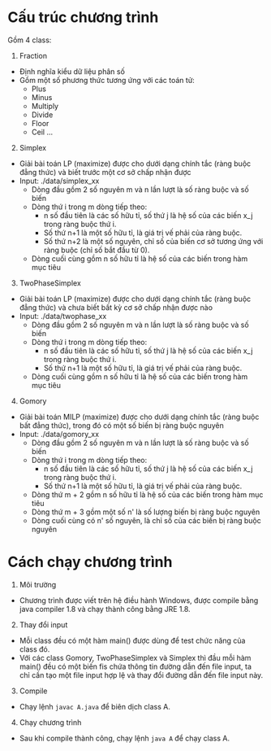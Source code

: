 # Cấu trúc chương trình
Gồm 4 class:
1. Fraction
- Định nghĩa kiểu dữ liệu phân số
- Gồm một số phương thức tương ứng với các toán tử:
	- Plus
	- Minus
	- Multiply
	- Divide
	- Floor
	- Ceil
	...
2. Simplex
- Giải bài toán LP (maximize) được cho dưới dạng chính tắc (ràng buộc đẳng thức) và biết trước một cơ sở chấp nhận được
- Input: ./data/simplex_xx
	- Dòng đầu gồm 2 số nguyên m và n lần lượt là số ràng buộc và số biến
	- Dòng thứ i trong m dòng tiếp theo:
		- n số đầu tiên là các số hữu tỉ, số thứ j là hệ số của các biến x_j trong ràng buộc thứ i.
		- Số thứ n+1 là một số hữu tỉ, là giá trị vế phải của ràng buộc.
		- Số thứ n+2 là một số nguyên, chỉ số của biến cơ sở tương ứng với ràng buộc (chỉ số bắt đầu từ 0).
	- Dòng cuối cùng gồm n số hữu tỉ là hệ số của các biến trong hàm mục tiêu
3. TwoPhaseSimplex
- Giải bài toán LP (maximize) được cho dưới dạng chính tắc (ràng buộc đẳng thức) và chưa biết bất kỳ cơ sở chấp nhận được nào
- Input: ./data/twophase_xx
	- Dòng đầu gồm 2 số nguyên m và n lần lượt là số ràng buộc và số biến
	- Dòng thứ i trong m dòng tiếp theo:
		- n số đầu tiên là các số hữu tỉ, số thứ j là hệ số của các biến x_j trong ràng buộc thứ i.
		- Số thứ n+1 là một số hữu tỉ, là giá trị vế phải của ràng buộc.
	- Dòng cuối cùng gồm n số hữu tỉ là hệ số của các biến trong hàm mục tiêu
4. Gomory
- Giải bài toán MILP (maximize) được cho dưới dạng chính tắc (ràng buộc bất đẳng thức), trong đó có một số biến bị ràng buộc nguyên
- Input: ./data/gomory_xx
	- Dòng đầu gồm 2 số nguyên m và n lần lượt là số ràng buộc và số biến
	- Dòng thứ i trong m dòng tiếp theo:
		- n số đầu tiên là các số hữu tỉ, số thứ j là hệ số của các biến x_j trong ràng buộc thứ i.
		- Số thứ n+1 là một số hữu tỉ, là giá trị vế phải của ràng buộc.
	- Dòng thứ m + 2 gồm n số hữu tỉ là hệ số của các biến trong hàm mục tiêu
	- Dòng thứ m + 3 gồm một số n' là số lượng biến bị ràng buộc nguyên
	- Dòng cuối cùng có n' số nguyên, là chỉ số của các biến bị ràng buộc nguyên

# Cách chạy chương trình
1. Môi trường
- Chương trình được viết trên hệ điều hành Windows, được compile bằng java compiler 1.8 và chạy thành công bằng JRE 1.8.
2. Thay đổi input
- Mỗi class đều có một hàm main() được dùng để test chức năng của class đó.
- Với các class Gomory, TwoPhaseSimplex và Simplex thì đầu mỗi hàm main() đều có một biến fis chứa thông tin đường dẫn đến file input, ta chỉ cần tạo một file input hợp lệ và thay đổi đường dẫn đến file input này.
3. Compile
- Chạy lệnh `javac A.java` để biên dịch class A.
4. Chạy chương trình
- Sau khi compile thành công, chạy lệnh `java A` để chạy class A.